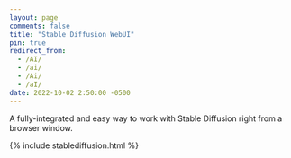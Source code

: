 ```yaml
---
layout: page
comments: false
title: "Stable Diffusion WebUI"
pin: true
redirect_from:
  - /AI/
  - /ai/
  - /Ai/
  - /aI/
date: 2022-10-02 2:50:00 -0500
---
```

A fully-integrated and easy way to work with Stable Diffusion right from a browser window.

{% include stablediffusion.html %}



